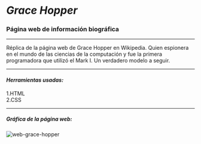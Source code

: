 # ***Grace Hopper***
### **Página web de información biográfica**

---

 Réplica de la página web de Grace Hopper en Wikipedia. Quien espionera en el mundo de las ciencias de la computación y fue la primera programadora que utilizó el Mark I. Un verdadero modelo a seguir.

 ***

 #### *Herramientas usadas:*  
 1.HTML  
 2.CSS  

 ---

 ##### **Gráfica de la página web:**  
 ![web-grace-hopper](https://fotos.subefotos.com/b50719a9d235fd6d3c80c1b5b7db606do.jpg)
